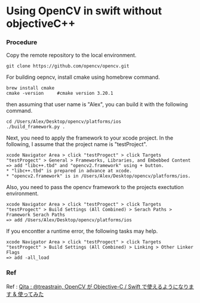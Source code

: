 # Using OpenCV in swift without objectiveC++

### Procedure
Copy the remote repository to the local environment.
```
git clone https://github.com/opencv/opencv.git
```
For building oepncv, install cmake using homebrew command.
```
brew install cmake
cmake -version     #cmake version 3.20.1
```
then assuming that user name is "Alex", you can build it with the following command.
```
cd /Users/Alex/Desktop/opencv/platforms/ios
./build_framework.py .
```
Next, you need to apply the framework to your xcode project.
In the following, I assume that the project name is "testProject".
```
xcode Navigator Area > click "testProgect" > click Targets "testProgect" > General > Frameworks, Libraries, and Embebbed Content
=> add "libc++.tbd" and "opencv2.framework" using + button.
* "libc++.tbd" is prepared in advance at xcode.
* "opencv2.framework" is in /Users/Alex/Desktop/opencv/platforms/ios.
```
Also, you need to pass the opencv framework to the projects exectution environment.
```
xcode Navigator Area > click "testProgect" > click Targets "testProgect" > Build Settings (All Combined) > Serach Paths > Framework Serach Paths
=> add /Users/Alex/Desktop/opencv/platforms/ios
```
If you encontter a runtime error, the following tasks may help.
```
xcode Navigator Area > click "testProgect" > click Targets "testProgect" > Build Settings (All Combined) > Linking > Other Linker Flags
=> add -all_load
```

### Ref
Ref : [Qita : @treastrain, OpenCV が Objective-C / Swift で使えるようになります & 使ってみた](https://qiita.com/treastrain/items/0090d1103033b20de054)
